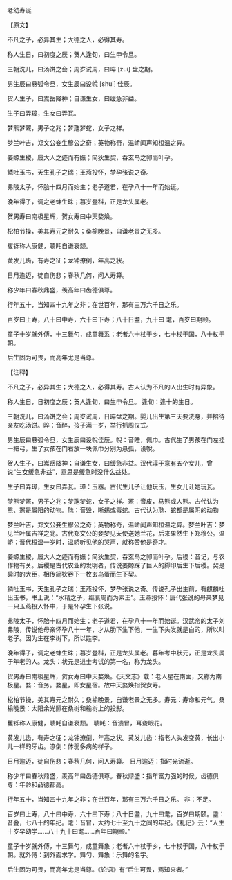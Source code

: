 老幼寿诞

【原文】

不凡之子，必异其生；大德之人，必得其寿。

称人生日，曰初度之辰；贺人逢旬，曰生申令旦。

三朝洗儿，曰汤饼之会；周岁试周，曰晬 [zui] 盘之期。

男生辰曰悬弧令旦，女生辰曰设帨 [shui] 佳辰。

贺人生子，曰嵩岳降神；自谦生女，曰缓急非益。

生子曰弄璋，生女曰弄瓦。

梦熊梦罴，男子之兆；梦虺梦蛇，女子之祥。

梦兰叶吉，郑文公妾生穆公之奇；英物称奇，温峤闻声知桓温之异。

姜嫄生稷，履大人之迹而有娠；简狄生契，吞玄鸟之卵而叶孕。

鳞吐玉书，天生孔子之瑞；王燕投怀，梦孕张说之奇。

弗陵太子，怀胎十四月而始生；老子道君，在孕八十一年而始诞。

晚年得子，调之老蚌生珠；暮岁登科，正是龙头属老。

贺男寿曰南极星辉，贺女寿曰中天婺焕。

松柏节操，美其寿元之耐久；桑榆晚景，自谦老景之无多。

矍铄称人康健，聩眊自谦衰颓。

黄发儿齿，有寿之征；龙钟潦倒，年高之状。

日月逾迈，徒自伤悲；春秋几何，问人寿算。

称少年曰春秋鼎盛，羡高年曰齿德俱尊。

行年五十，当知四十九年之非；在世百年，那有三万六千日之乐。

百岁曰上寿，八十曰中寿，六十曰下寿；八十日耋，九十曰 耄，百岁曰期颐。

童子十岁就外傅，十三舞勺，成童舞系；老者六十杖于乡，七十杖于国，八十杖于朝。

后生固为可畏，而高年尤是当尊。



【注释】

不凡之子，必异其生；大德之人，必得其寿。古人认为不凡的人出生时有异象。

称人生日，日初度之辰；贺人逢旬，曰生申令旦。 逢旬：逢十的生日。

三朝洗儿，曰汤饼之会；周岁试周，日晬盘之期。婴儿出生第三天要洗身，并招待亲友吃汤饼。晬：音醉，孩子满一岁，举行抓周仪式。

男生辰曰悬弧令旦，女生辰曰设帨佳辰。帨：音睡，佩巾。古代生了男孩在门左挂一把弓，生了女孩在门右放一块佩巾分别为悬弧，设帨。

贺人生子，曰嵩岳降神；自谦生女，曰缓急非益。汉代淳于意有五个女儿，曾说“生女缓急非益”，意思是缓急时没什么益处。

生子曰弄璋，生女曰弄瓦。璋：玉器。古代生儿子让他玩玉，生女儿让她玩瓦。

梦熊梦罴，男子之兆；梦虺梦蛇，女子之祥。罴：音皮，马熊或人熊。古代认为熊、罴是属阳的动物。虺：音毁，晰蜴或毒蛇。古代认为虺、蛇都是属阴的动物

梦兰叶吉，郑文公妾生穆公之奇；英物称奇，温峤闻声知桓温之异。梦兰叶吉：梦见兰叶属吉祥之兆。古代郑文公的妾梦见天使送她兰花，后来果然生下郑穆公。温峤：晋代桓温一岁时，温峤听见他的哭声，就称赞他是奇才。

姜嫄生稷，履大人之迹而有娠；简狄生契，吞玄鸟之卵而叶孕。后稷：音记，与农作物有关。后稷是古代农业的发明者，传说姜嫄踩了巨人的脚印后生下后稷。契是舜时的大臣，相传简狄吞下一枚玄鸟蛋而生下契。

鳞吐玉书，天生孔子之瑞；王燕投怀，梦孕张说之奇。传说孔子出生前，有麒麟吐出玉书，书上说：“水精之子，继衰周而为素王”。玉燕投怀：唐代张说的母亲梦见一只玉燕投入怀中，于是怀孕生下张说。

弗陵太子，怀胎十四月而始生；老子道君，在孕八十一年而始诞。汉武帝的太子刘弗陵，传说他母亲怀孕八十一年，才从肋下生下他，一生下头发就是白的，所以叫老子。因为生在李树下，所以姓李。

晚年得子，调之老蚌生珠；暮岁登科，正是龙头属老。暮年考中状元，正是龙头属于年老的人。龙头：状元是进士考试的第一名，称为龙头。

贺男寿曰南极星辉，贺女寿曰中天婺焕。《天文志》载：老人星在南面，又称为南极星。婺：音务。婺星，即女星宿。故中天婺焕指贺女寿。

松柏节操，美其寿元之耐久；桑榆晚景，自谦老景之无多。寿元：寿命和元气。桑榆晚景：太阳余光照在桑树和榆树上的投影。

矍铄称人康健，聩眊自谦衰颓。 聩眊：音溃冒，耳聋眼花。

黄发儿齿，有寿之征；龙钟潦倒，年高之状。黄发儿齿：指老人头发变黄，长出小儿一样的牙齿。潦倒：体弱多病的样子。

日月逾迈，徒自伤悲；春秋几何，问人寿算。 日月逾迈：指时光流逝。

称少年曰春秋鼎盛，羡高年曰齿德俱尊。春秋鼎盛：指年富力强的时候。齿德俱尊：年龄和品德都高。

行年五十，当知四十九年之非；在世百年，那有三万六千日之乐。 非：不足。

百岁曰上寿，八十曰中寿，六十曰下寿；八十日耋，九十曰耄，百岁曰期颐。耋：音叠，七八十的年纪。耄：音冒，大约七十至九十之间的年纪。《礼记》云：“人生十岁早幼学……八十九十曰耄……百年曰期颐。”

童子十岁就外傅，十三舞勺，成童舞象；老者六十杖于乡，七十杖于国，八十杖于朝。就外傅：到外面求学。舞勺、舞象：乐舞的名字。

后生固为可畏，而高年尤是当尊。《论语》有“后生可畏，焉知来者。”

